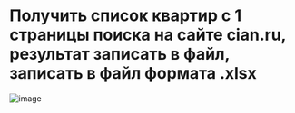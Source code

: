 # Получить список квартир с 1 страницы поиска на сайте cian.ru, результат записать в файл, записать в файл формата .xlsx
![image](https://github.com/pudovana/lab_1/assets/124800948/0d657737-e5ca-4d12-a2ee-160fa1793bd0)


